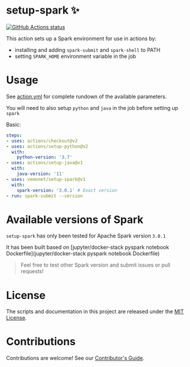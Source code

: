 # setup-spark ✨

<p align="left">
  <a href="https://github.com/vemonet/setup-spark/actions"><img alt="GitHub Actions status" src="https://github.com/vemonet/setup-spark/workflows/Main%20workflow/badge.svg"></a>
</p>


This action sets up a Spark environment for use in actions by:

- installing and adding `spark-submit` and `spark-shell` to PATH
- setting `SPARK_HOME` environment variable in the job

# Usage

See [action.yml](action.yml) for complete rundown of the available parameters.

You will need to also setup `python` and `java` in the job before setting up `spark`

Basic:
```yaml
steps:
- uses: actions/checkout@v2
- uses: actions/setup-python@v2
  with:
    python-version: '3.7'
- uses: actions/setup-java@v1
  with:
    java-version: '11'
- uses: vemonet/setup-spark@v1
  with:
    spark-version: '3.0.1' # Exact version
- run: spark-submit --version
```

# Available versions of Spark

`setup-spark` has only been tested for Apache Spark version `3.0.1`

It has been built based on [jupyter/docker-stack pyspark notebook Dockerfile](jupyter/docker-stack pyspark notebook Dockerfile)

> Feel free to test other Spark version and submit issues or pull requests!

# License

The scripts and documentation in this project are released under the [MIT License](LICENSE).

# Contributions

Contributions are welcome! See our [Contributor's Guide](docs/contributors.md).
